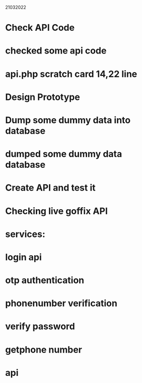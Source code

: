 21032022
# Check API Code
# checked some api code
# api.php scratch card 14,22 line

# Design Prototype

# Dump some dummy data into database
# dumped some dummy data database

# Create API and test it
# Checking live goffix API

# services:
# login api
# otp authentication
# phonenumber verification
# verify password
# getphone number
# 








# api
<?php
header('Content-Type: application/json');

        

$con = mysqli_connect("localhost","root","","vhive");
$command = "SELECT * FROM vsitor";
$result = (mysqli_query($con, $command));
print_r($result);
// echo(json_encode($result));
?>   












